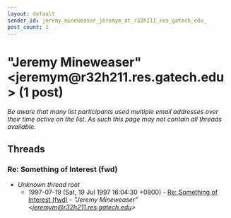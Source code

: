 ```yaml
---
layout: default
sender_id: jeremy_mineweaser_jeremym_at_r32h211_res_gatech_edu_
post_count: 1
---
```


# "Jeremy Mineweaser" <jeremym<span>@</span>r32h211.res.gatech.edu> (1 post)

_Be aware that many list participants used multiple email addresses over their time active on the list. As such this page may not contain all threads available._

## Threads

### Re: Something of Interest (fwd)
+ _Unknown thread root_
  + 1997-07-19 (Sat, 19 Jul 1997 16:04:30 +0800) - [Re: Something of Interest (fwd)](/archive/1997/07/38ccbb8c654b15dc25c4ae9992239ba88f7db99970d69f279371f2ca7590cf14) - _"Jeremy Mineweaser" \<jeremym@r32h211.res.gatech.edu\>_

